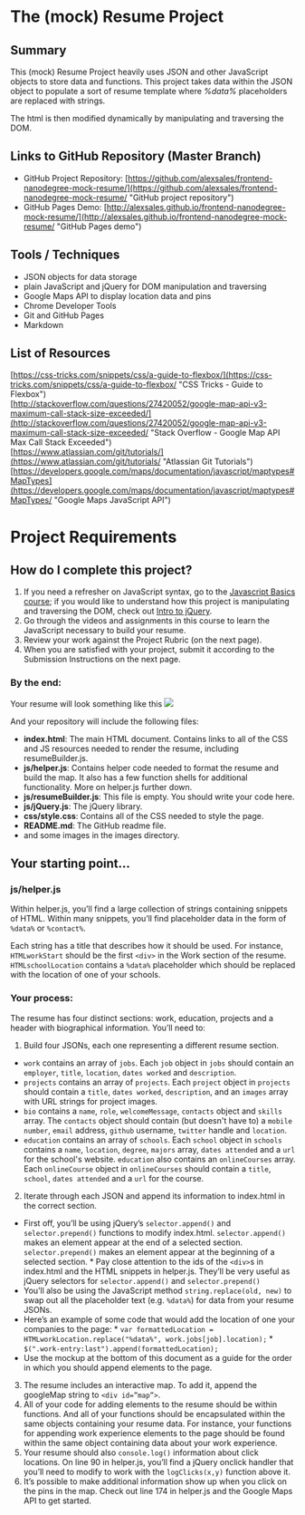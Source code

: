 
# The (mock) Resume Project

## Summary
This (mock) Resume Project heavily uses JSON and other JavaScript objects to store data and functions. This project takes data within the JSON object to populate a sort of resume template where _%data%_ placeholders are replaced with strings.

The html is then modified dynamically by manipulating and traversing the DOM.

## Links to GitHub Repository (Master Branch)
* GitHub Project Repository: [https://github.com/alexsales/frontend-nanodegree-mock-resume/](https://github.com/alexsales/frontend-nanodegree-mock-resume/ "GitHub project repository")
* GitHub Pages Demo: [http://alexsales.github.io/frontend-nanodegree-mock-resume/](http://alexsales.github.io/frontend-nanodegree-mock-resume/ "GitHub Pages demo")

## Tools / Techniques
- JSON objects for data storage
- plain JavaScript and jQuery for DOM manipulation and traversing
- Google Maps API to display location data and pins
- Chrome Developer Tools
- Git and GitHub Pages
- Markdown

## List of Resources
[https://css-tricks.com/snippets/css/a-guide-to-flexbox/](https://css-tricks.com/snippets/css/a-guide-to-flexbox/ "CSS Tricks - Guide to Flexbox")  
[http://stackoverflow.com/questions/27420052/google-map-api-v3-maximum-call-stack-size-exceeded/](http://stackoverflow.com/questions/27420052/google-map-api-v3-maximum-call-stack-size-exceeded/ "Stack Overflow - Google Map API Max Call Stack Exceeded")  
[https://www.atlassian.com/git/tutorials/](https://www.atlassian.com/git/tutorials/ "Atlassian Git Tutorials")  
[https://developers.google.com/maps/documentation/javascript/maptypes#MapTypes](https://developers.google.com/maps/documentation/javascript/maptypes#MapTypes/ "Google Maps JavaScript API")  

# Project Requirements

## How do I complete this project?
1. If you need a refresher on JavaScript syntax, go to the [Javascript Basics course](https://www.udacity.com/course/viewer#!/c-ud804-nd); if you would like to understand how this project is manipulating and traversing the DOM, check out [Intro to jQuery](https://www.udacity.com/course/ud245-nd).
2. Go through the videos and assignments in this course to learn the JavaScript necessary to build your resume.
3. Review your work against the Project Rubric (on the next page).
4. When you are satisfied with your project, submit it according to the Submission Instructions on the next page.

### By the end:
Your resume will look something like this
![](http://i.imgur.com/pWU1Xbl.png)

And your repository will include the following files:

* **index.html**: The main HTML document. Contains links to all of the CSS and JS resources needed to render the resume, including resumeBuilder.js.
* **js/helper.js**: Contains helper code needed to format the resume and build the map. It also has a few function shells for additional functionality. More on helper.js further down.
* **js/resumeBuilder.js**: This file is empty. You should write your code here.
* **js/jQuery.js**: The jQuery library.
* **css/style.css**: Contains all of the CSS needed to style the page.
* **README.md**: 
The GitHub readme file.
* and some images in the images directory.

## Your starting point...

### js/helper.js
Within helper.js, you’ll find a large collection of strings containing snippets of HTML. Within many snippets, you’ll find placeholder data in the form of `%data%` or `%contact%`.

Each string has a title that describes how it should be used. For instance, `HTMLworkStart` should be the first `<div>` in the Work section of the resume. `HTMLschoolLocation` contains a `%data%` placeholder which should be replaced with the location of one of your schools.

### Your process:
The resume has four distinct sections: work, education, projects and a header with biographical information. You’ll need to:

1. Build four JSONs, each one representing a different resume section.
 * `work` contains an array of `jobs`. Each `job` object in `jobs` should contain an `employer`, `title`, `location`, `dates worked` and `description`.
 * `projects` contains an array of `projects`. Each `project` object in `projects` should contain a `title`, `dates worked`, `description`, and an `images` array with URL strings for project images.
 * `bio` contains a `name`, `role`, `welcomeMessage`, `contacts` object and `skills` array. The `contacts` object should contain (but doesn't have to) a `mobile number`, `email` address, `github` username, `twitter` handle and `location`.
 * `education` contains an array of `schools`. Each `school` object in `schools` contains a `name`, `location`, `degree`, `majors` array, `dates attended` and a `url` for the school's website. `education` also contains an `onlineCourses` array. Each `onlineCourse` object in `onlineCourses` should contain a `title`, `school`, `dates attended` and a `url` for the course.
2. Iterate through each JSON and append its information to index.html in the correct section.
 * First off, you’ll be using jQuery’s `selector.append()` and `selector.prepend()` functions to modify index.html. `selector.append()` makes an element appear at the end of a selected section. `selector.prepend()` makes an element appear at the beginning of a selected section.
		* Pay close attention to the ids of the `<div>`s in index.html and the HTML snippets in helper.js. They’ll be very useful as jQuery selectors for `selector.append()` and `selector.prepend()`
 * You’ll also be using the JavaScript method `string.replace(old, new)` to swap out all the placeholder text (e.g. `%data%`) for data from your resume JSONs.
 * Here’s an example of some code that would add the location of one your companies to the page:
		* `var formattedLocation = HTMLworkLocation.replace("%data%", work.jobs[job].location);`
		* `$(".work-entry:last").append(formattedLocation);`
 * Use the mockup at the bottom of this document as a guide for the order in which you should append elements to the page.
3. The resume includes an interactive map. To add it, append the googleMap string to `<div id=”map”>`.
4. All of your code for adding elements to the resume should be within functions. And all of your functions should be encapsulated within the same objects containing your resume data. For instance, your functions for appending work experience elements to the page should be found within the same object containing data about your work experience.
5. Your resume should also `console.log()` information about click locations. On line 90 in helper.js, you’ll find a jQuery onclick handler that you’ll need to modify to work with the `logClicks(x,y)` function above it.
6. It’s possible to make additional information show up when you click on the pins in the map. Check out line 174 in helper.js and the Google Maps API to get started.